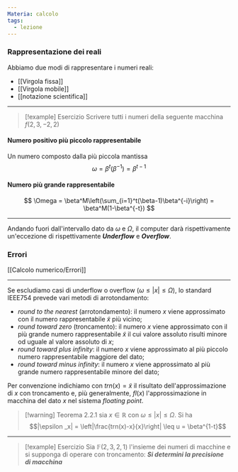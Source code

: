 ```yaml
---
Materia: calcolo
tags:
  - lezione
---
```

### Rappresentazione dei reali
Abbiamo due modi di rappresentare i numeri reali:
- [[Virgola fissa]]
- [[Virgola mobile]]
- [[notazione scientifica]]
___

>[!example] Esercizio
>Scrivere tutti i numeri della seguente macchina
>$f(2,3,-2,2)$

#### Numero positivo più piccolo rappresentabile
Un numero composto dalla più piccola mantissa
$$
\omega = \beta ^t (\beta^{-1})=\beta^{t-1}
$$
#### Numero più grande rappresentabile
$$
\Omega = \beta^M\left(\sum_{i=1}^t(\beta-1)\beta^{-i}\right) = \beta^M(1-\beta^{-t})
$$
___
Andando fuori dall'intervallo dato da $\omega$ e $\Omega$, il computer darà rispettivamente un'eccezione di rispettivamente ***Underflow*** e ***Overflow***.
### Errori
[[Calcolo numerico/Errori]]
___
Se escludiamo casi di underflow o overflow ($\omega \leq |x| \leq \Omega$), lo standard IEEE754 prevede vari metodi di arrotondamento:
- *round to the nearest* (arrotondamento): il numero $x$ viene approssimato con il numero rappresentabile $\tilde x$ più vicino;
- *round toward zero* (troncamento): il numero $x$ viene approssimato con il più grande numero rappresentabile $\tilde x$ il cui valore assoluto risulti minore od uguale al valore assoluto di $x$;
- *round toward plus infinity*: il numero $x$ viene approssimato al più piccolo numero rappresentabile maggiore del dato;
- *round toward minus infinity*: il numero $x$ viene approssimato al più grande numero rappresentabile minore del dato;

Per convenzione indichiamo con $trn(x) = \tilde x$ il risultato dell'approssimazione di $x$ con troncamento e, più generalmente, $fl(x)$ l'approssimazione in macchina del dato $x$ nel sistema *floating point*.

>[!warning] Teorema 2.2.1
>sia $x \in \mathbb R$ con $\omega \leq |x| \leq \Omega$. Si ha
>$$|\epsilon _x| = \left|\frac{trn(x)-x}{x}\right| \leq u = \beta^{1-t}$$

___
>[!example] Esercizio
>Sia $\mathbb F(2,3,2,1)$ l'insieme dei numeri di macchine e si supponga di operare con troncamento:
>***Si determini la precisione di macchina***